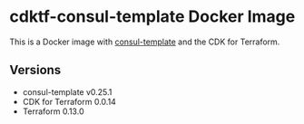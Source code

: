 # cdktf-consul-template Docker Image

This is a Docker image with [consul-template](https://github.com/hashicorp/consul-template) and
the CDK for Terraform.

## Versions

* consul-template v0.25.1
* CDK for Terraform 0.0.14
* Terraform 0.13.0